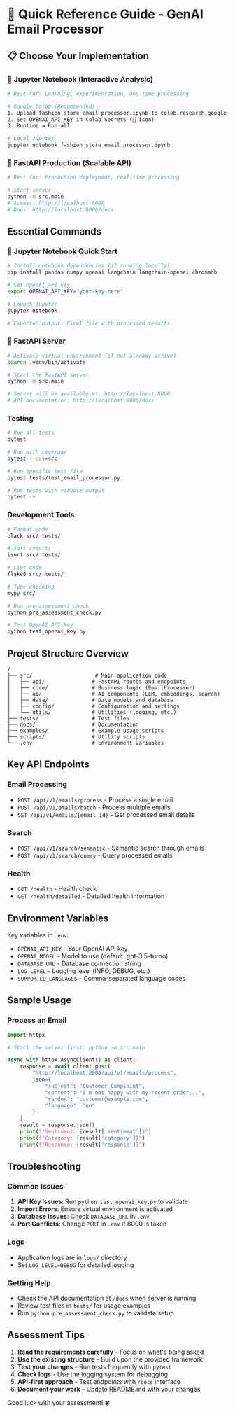 # 🚀 Quick Reference Guide - GenAI Email Processor

## 📋 Choose Your Implementation

### 📓 Jupyter Notebook (Interactive Analysis)
```bash
# Best for: Learning, experimentation, one-time processing

# Google Colab (Recommended)
1. Upload fashion_store_email_processor.ipynb to colab.research.google.com
2. Set OPENAI_API_KEY in Colab Secrets (🔑 icon)
3. Runtime → Run all

# Local Jupyter
jupyter notebook fashion_store_email_processor.ipynb
```

### 🚀 FastAPI Production (Scalable API)
```bash
# Best for: Production deployment, real-time processing

# Start server
python -m src.main
# Access: http://localhost:8000
# Docs: http://localhost:8000/docs
```

## Essential Commands

### 📓 Jupyter Notebook Quick Start
```bash
# Install notebook dependencies (if running locally)
pip install pandas numpy openai langchain langchain-openai chromadb

# Set OpenAI API key
export OPENAI_API_KEY="your-key-here"

# Launch Jupyter
jupyter notebook

# Expected output: Excel file with processed results
```

### 🚀 FastAPI Server
```bash
# Activate virtual environment (if not already active)
source .venv/bin/activate

# Start the FastAPI server
python -m src.main

# Server will be available at: http://localhost:8000
# API documentation: http://localhost:8000/docs
```

### Testing
```bash
# Run all tests
pytest

# Run with coverage
pytest --cov=src

# Run specific test file
pytest tests/test_email_processor.py

# Run tests with verbose output
pytest -v
```

### Development Tools
```bash
# Format code
black src/ tests/

# Sort imports
isort src/ tests/

# Lint code
flake8 src/ tests/

# Type checking
mypy src/

# Run pre-assessment check
python pre_assessment_check.py

# Test OpenAI API key
python test_openai_key.py
```

## Project Structure Overview

```
/
├── src/                    # Main application code
│   ├── api/               # FastAPI routes and endpoints
│   ├── core/              # Business logic (EmailProcessor)
│   ├── ai/                # AI components (LLM, embeddings, search)
│   ├── data/              # Data models and database
│   ├── config/            # Configuration and settings
│   └── utils/             # Utilities (logging, etc.)
├── tests/                 # Test files
├── docs/                  # Documentation
├── examples/              # Example usage scripts
├── scripts/               # Utility scripts
└── .env                   # Environment variables
```

## Key API Endpoints

### Email Processing
- `POST /api/v1/emails/process` - Process a single email
- `POST /api/v1/emails/batch` - Process multiple emails
- `GET /api/v1/emails/{email_id}` - Get processed email details

### Search
- `POST /api/v1/search/semantic` - Semantic search through emails
- `POST /api/v1/search/query` - Query processed emails

### Health
- `GET /health` - Health check
- `GET /health/detailed` - Detailed health information

## Environment Variables

Key variables in `.env`:
- `OPENAI_API_KEY` - Your OpenAI API key
- `OPENAI_MODEL` - Model to use (default: gpt-3.5-turbo)
- `DATABASE_URL` - Database connection string
- `LOG_LEVEL` - Logging level (INFO, DEBUG, etc.)
- `SUPPORTED_LANGUAGES` - Comma-separated language codes

## Sample Usage

### Process an Email
```python
import httpx

# Start the server first: python -m src.main

async with httpx.AsyncClient() as client:
    response = await client.post(
        "http://localhost:8000/api/v1/emails/process",
        json={
            "subject": "Customer Complaint",
            "content": "I'm not happy with my recent order...",
            "sender": "customer@example.com",
            "language": "en"
        }
    )
    result = response.json()
    print(f"Sentiment: {result['sentiment']}")
    print(f"Category: {result['category']}")
    print(f"Response: {result['response']}")
```

## Troubleshooting

### Common Issues
1. **API Key Issues**: Run `python test_openai_key.py` to validate
2. **Import Errors**: Ensure virtual environment is activated
3. **Database Issues**: Check `DATABASE_URL` in `.env`
4. **Port Conflicts**: Change `PORT` in `.env` if 8000 is taken

### Logs
- Application logs are in `logs/` directory
- Set `LOG_LEVEL=DEBUG` for detailed logging

### Getting Help
- Check the API documentation at `/docs` when server is running
- Review test files in `tests/` for usage examples
- Run `python pre_assessment_check.py` to validate setup

## Assessment Tips

1. **Read the requirements carefully** - Focus on what's being asked
2. **Use the existing structure** - Build upon the provided framework
3. **Test your changes** - Run tests frequently with `pytest`
4. **Check logs** - Use the logging system for debugging
5. **API-first approach** - Test endpoints with `/docs` interface
6. **Document your work** - Update README.md with your changes

Good luck with your assessment! 🍀
